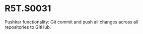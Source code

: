 # R5T.S0031
Pushkar functionality: Git commit and push all changes across all repositories to GitHub.
